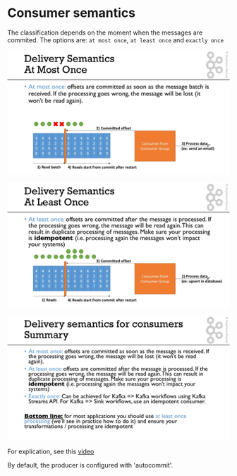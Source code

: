 # Consumer semantics

The classification depends on the moment when the messages are commited. The options are: `at most once`, `at least once` and `exactly once`

![](at_most_once.png)

![](at_least_once.png)

![](delivery_semantics_summary.png)

For explication, see this [video](https://subscription.packtpub.com/video/application_development/9781789342604/99150/99156/delivery-semantics-for-consumers)


By default, the producer is configured with 'autocommit'. 